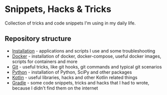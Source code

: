 # Snippets, Hacks & Tricks
Collection of tricks and code snippets I'm using in my daily life.

## Repository structure
* [Installation](installation.md) - applications and scripts I use and some troubleshooting
* [Docker](docker.md) - installation of docker, docker-compose, useful docker images, scripts for containers and more
* [Git](git.md) - useful tricks, like git hooks, git commands and typical git scenarios
* [Python](python.md) - installation of Python, SciPy and other packages
* [Kotlin](kotlin.md) - useful libraries, hacks and other Kotlin related things
* [Gradle](gradle.md) - some code snippets, tricks and hacks that I had to wrote, because I didn't find them on the internet